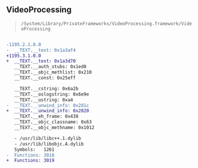 ## VideoProcessing

> `/System/Library/PrivateFrameworks/VideoProcessing.framework/VideoProcessing`

```diff

-1195.2.1.0.0
-  __TEXT.__text: 0x1a3af4
+1195.3.1.0.0
+  __TEXT.__text: 0x1a3d70
   __TEXT.__auth_stubs: 0x1ed0
   __TEXT.__objc_methlist: 0x210
   __TEXT.__const: 0x25eff

   __TEXT.__cstring: 0x6a2b
   __TEXT.__oslogstring: 0x6e9e
   __TEXT.__ustring: 0xa4
-  __TEXT.__unwind_info: 0x281c
+  __TEXT.__unwind_info: 0x2820
   __TEXT.__eh_frame: 0x438
   __TEXT.__objc_classname: 0x63
   __TEXT.__objc_methname: 0x1012

   - /usr/lib/libc++.1.dylib
   - /usr/lib/libobjc.A.dylib
   Symbols:   1261
-  Functions: 3018
+  Functions: 3019
 

```
